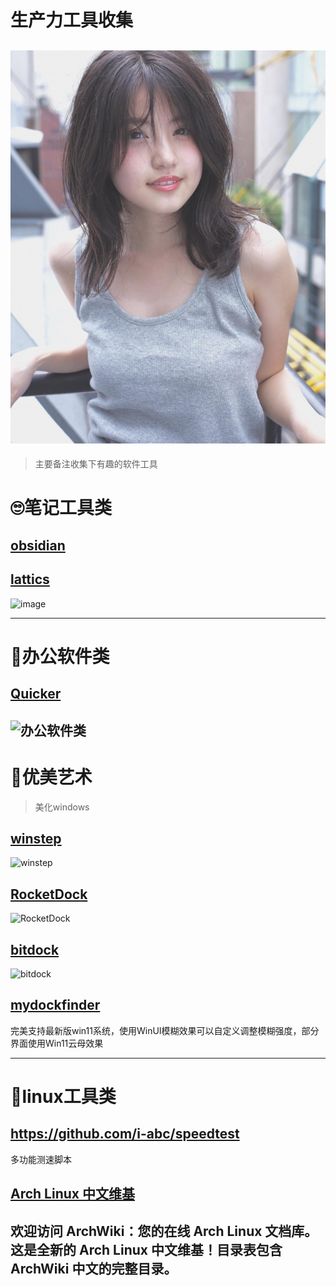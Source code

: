 # 生产力工具收集
![生产力工具](imge/geek-chic/DM_20230208114757_001.jpg "生产力工具")
---
> 主要备注收集下有趣的软件工具
# :roll_eyes:笔记工具类
## [obsidian](https://obsidian.md/)

## [lattics](https://lattics.zineapi.com/zh-CN)
![image](https://github.com/mahaizhuang/interesting/assets/43605010/f72b1391-d392-4620-b161-dafbec9c60ba)

---
# :peach:办公软件类
## [Quicker](https://getquicker.net/)
![办公软件类](https://github.com/mahaizhuang/interesting/assets/43605010/d6237845-cf14-4e13-aee3-be1ac99ff7b8)
---

# :peach:优美艺术
> 美化windows
## [winstep](https://winstep.net/nexus.asp)
![winstep](https://github.com/mahaizhuang/interesting/assets/43605010/ff4d005f-7589-4630-8d25-86e329671b4b)

## [RocketDock](https://punklabs.com/rocketdock)
![RocketDock](https://github.com/mahaizhuang/interesting/assets/43605010/312b2ddd-8795-4af8-9852-3595b7d5dad6)

## [bitdock](http://www.bitdock.cn/)
![bitdock](https://github.com/mahaizhuang/interesting/assets/43605010/a25ca0d0-9043-4487-9414-340069ab3dd8)

## [mydockfinder](https://www.mydockfinder.com/)
完美支持最新版win11系统，使用WinUI模糊效果可以自定义调整模糊强度，部分界面使用Win11云母效果

----
# :peach:linux工具类
## https://github.com/i-abc/speedtest
多功能测速脚本

## [Arch Linux 中文维基](https://wiki.archlinuxcn.org/wiki/%E9%A6%96%E9%A1%B5)
欢迎访问 ArchWiki：您的在线 Arch Linux 文档库。这是全新的 Arch Linux 中文维基！目录表包含 ArchWiki 中文的完整目录。 
---


